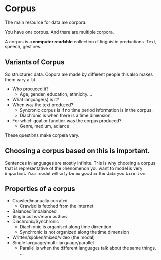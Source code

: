 # Corpus 

The main resource for data are corpora.

You have one corpus. And there are multiple corpora. 

A corpus is a **computer readable** collection of linguistic productions. Text, speech, gestures.


## Variants of Corpus 
So structured data. Copora are made by different people this also makes them vary a lot. 

- Who produced it?
	-	Age, gender, education, ethnicity....
- What language(s) is it?
- When was the text produced?
	- Syncronic corpus is if no time period information is in the corpus. 
	- Diachronic is when there is a time dimension. 
- For which goal or function was the corpus produced?
	-	Genre, medium, adiance

These questions make corpera vary.

## Choosing a corpus based on this is important.
Sentences in languages are mostly infinite. This is why choosing a corpus that is representative of the phenomenon you want to model is very important. Your model will only be as good as the data you base it on. 

## Properties of a corpus
- Crawled/manually currated 
	- Crawled is fetched from the internet 
- Balanced/imbalanced
- Single author/more authors 
- Diachronic/Synchronic 
	- Diachronic is organised along time dimention
	- Synchronic is not organized along the time dimension
- Written/spoken/mixed/video (the modal)
- Single language/multi-language/parallel 
	- Parallel is when the different languages talk about the same things. 
...